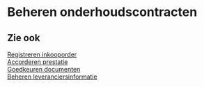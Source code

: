 # Beheren onderhoudscontracten

## Zie ook

[Registreren inkooporder](../registreren-inkooporder/)  
[Accorderen prestatie](../accorderen-prestatie/)  
[Goedkeuren documenten](../goedkeuren-documenten/)  
[Beheren leveranciersinformatie](../beheren-leveranciersinformatie/)
